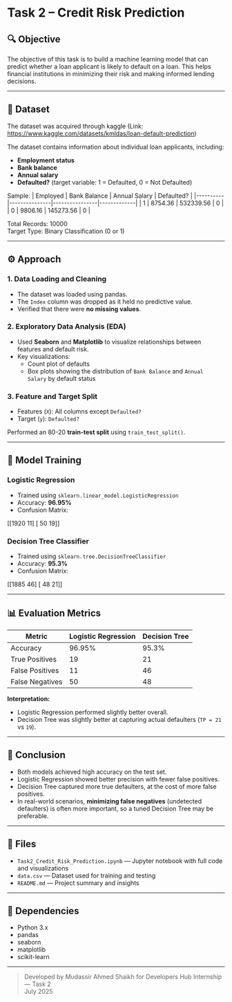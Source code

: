# Task 2 – Credit Risk Prediction

## 🔍 Objective

The objective of this task is to build a machine learning model that can predict whether a loan applicant is likely to default on a loan. This helps financial institutions in minimizing their risk and making informed lending decisions.

---

## 📂 Dataset

The dataset was acquired through kaggle (Link: https://www.kaggle.com/datasets/kmldas/loan-default-prediction)

The dataset contains information about individual loan applicants, including:
- **Employment status**
- **Bank balance**
- **Annual salary**
- **Defaulted?** (target variable: 1 = Defaulted, 0 = Not Defaulted)

Sample:
| Employed | Bank Balance | Annual Salary | Defaulted? |
|----------|---------------|----------------|-------------|
| 1        | 8754.36       | 532339.56      | 0           |
| 0        | 9806.16       | 145273.56      | 0           |

Total Records: 10000  
Target Type: Binary Classification (0 or 1)

---

## ⚙️ Approach

### 1. **Data Loading and Cleaning**
- The dataset was loaded using pandas.
- The `Index` column was dropped as it held no predictive value.
- Verified that there were **no missing values**.

### 2. **Exploratory Data Analysis (EDA)**
- Used **Seaborn** and **Matplotlib** to visualize relationships between features and default risk.
- Key visualizations:
  - Count plot of defaults
  - Box plots showing the distribution of `Bank Balance` and `Annual Salary` by default status

### 3. **Feature and Target Split**
- Features (`X`): All columns except `Defaulted?`
- Target (`y`): `Defaulted?`

Performed an 80-20 **train-test split** using `train_test_split()`.

---

## 🤖 Model Training

### Logistic Regression
- Trained using `sklearn.linear_model.LogisticRegression`
- Accuracy: **96.95%**
- Confusion Matrix:

[[1920 11]
[ 50 19]]



### Decision Tree Classifier
- Trained using `sklearn.tree.DecisionTreeClassifier`
- Accuracy: **95.3%**
- Confusion Matrix:

[[1885 46]
[ 48 21]]



---

## 📊 Evaluation Metrics

| Metric          | Logistic Regression | Decision Tree  |
|-----------------|---------------------|----------------|
| Accuracy        | 96.95%              | 95.3%          |
| True Positives  | 19                  | 21             |
| False Positives | 11                  | 46             |
| False Negatives | 50                  | 48             |

**Interpretation:**
- Logistic Regression performed slightly better overall.
- Decision Tree was slightly better at capturing actual defaulters (`TP = 21` vs `19`).

---

## 🧾 Conclusion

- Both models achieved high accuracy on the test set.
- Logistic Regression showed better precision with fewer false positives.
- Decision Tree captured more true defaulters, at the cost of more false positives.
- In real-world scenarios, **minimizing false negatives** (undetected defaulters) is often more important, so a tuned Decision Tree may be preferable.


---

## 📁 Files

- `Task2_Credit_Risk_Prediction.ipynb` — Jupyter notebook with full code and visualizations
- `data.csv` — Dataset used for training and testing
- `README.md` — Project summary and insights

---

## 📌 Dependencies

- Python 3.x
- pandas
- seaborn
- matplotlib
- scikit-learn

---

> Developed by Mudassir Ahmed Shaikh for Developers Hub Internship — Task 2  
> July 2025